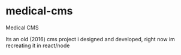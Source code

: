 # medical-cms
Medical CMS

Its an old (2016) cms project i designed and developed, right now im recreating it in react/node
